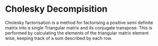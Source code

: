 # Cholesky Decompisition
Cholesky factorisation is a method for factorising a positive semi definite matrix into a single Triangular matrix and its conjugate transpose.
This is performed by calculating the elements of the triangular matrix element wise, keeping track of a sum described by each row.
